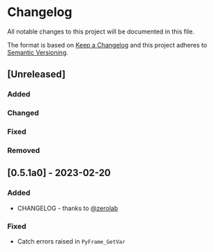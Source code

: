 # Changelog

All notable changes to this project will be documented in this file.

The format is based on [Keep a Changelog](https://keepachangelog.com/en/1.0.0/) and this project adheres to [Semantic Versioning](https://semver.org/spec/v2.0.0.html).

## [Unreleased]

### Added

### Changed

### Fixed

### Removed

## [0.5.1a0] - 2023-02-20

### Added

- CHANGELOG - thanks to [@zerolab](https://github.com/zerolab)

### Fixed

- Catch errors raised in `PyFrame_GetVar`
